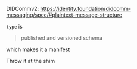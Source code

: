 DIDCommv2: https://identity.foundation/didcomm-messaging/spec/#plaintext-message-structure

`type` is

> published and versioned schema

which makes it a manifest

Throw it at the shim